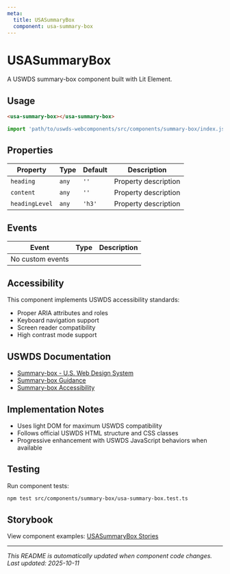 ```yaml
---
meta:
  title: USASummaryBox
  component: usa-summary-box
---
```


# USASummaryBox

A USWDS summary-box component built with Lit Element.

## Usage

```html
<usa-summary-box></usa-summary-box>
```

```javascript
import 'path/to/uswds-webcomponents/src/components/summary-box/index.js';
```

## Properties

| Property | Type | Default | Description |
|----------|------|---------|-------------|
| `heading` | `any` | `''` | Property description |
| `content` | `any` | `''` | Property description |
| `headingLevel` | `any` | `'h3'` | Property description |

## Events

| Event | Type | Description |
|-------|------|-------------|
| No custom events | | |

## Accessibility

This component implements USWDS accessibility standards:

- Proper ARIA attributes and roles
- Keyboard navigation support
- Screen reader compatibility
- High contrast mode support

## USWDS Documentation

- [Summary-box - U.S. Web Design System](https://designsystem.digital.gov/components/summary-box/)
- [Summary-box Guidance](https://designsystem.digital.gov/components/summary-box/#guidance)
- [Summary-box Accessibility](https://designsystem.digital.gov/components/summary-box/#accessibility)

## Implementation Notes

- Uses light DOM for maximum USWDS compatibility
- Follows official USWDS HTML structure and CSS classes
- Progressive enhancement with USWDS JavaScript behaviors when available

## Testing

Run component tests:

```bash
npm test src/components/summary-box/usa-summary-box.test.ts
```

## Storybook

View component examples: [USASummaryBox Stories](http://localhost:6006/?path=/story/components-summary-box)

---

_This README is automatically updated when component code changes._
_Last updated: 2025-10-11_
